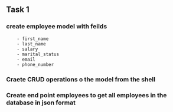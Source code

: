 ## Task 1
   ### create employee model with feilds 
   
        - first_name
        - last_name 
        - salary 
        - marital_status 
        - email 
        - phone_number
    
### Craete CRUD operations o the model from the shell
### Create end point **employees** to get all employees in the database in json format
